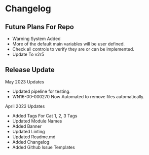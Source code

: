 # Changelog

## Future Plans For Repo

- Warning System Added
- More of the default main variables will be user defined. 
- Check all controls to verify they are or can be implemented.
- Update To v2r5

## Release Update

May 2023 Updates
- Updated pipeline for testing.
- WN16-00-000270 Now Automated to remove files automatically.

April 2023 Updates
- Added Tags For Cat 1, 2, 3 Tags
- Updated Module Names
- Added Banner
- Updated Linting
- Updated Readme.md
- Added Changelog
- Added Github Issue Templates
